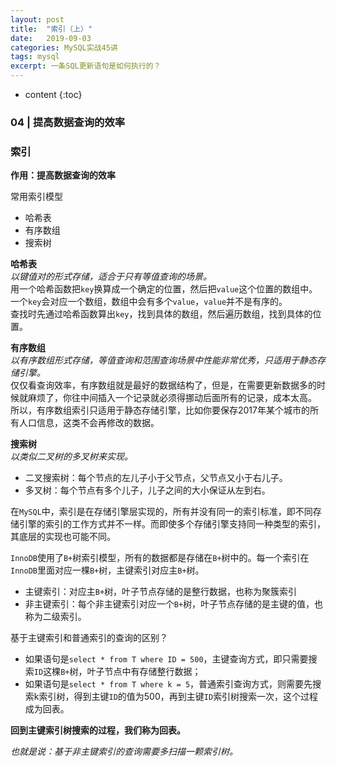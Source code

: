 ```yaml
---
layout: post
title:  "索引（上）"
date:   2019-09-03
categories: MySQL实战45讲
tags: mysql
excerpt: 一条SQL更新语句是如何执行的？
---
```


* content
{:toc}

### 04 | 提高数据查询的效率

### 索引
**作用：提高数据查询的效率**

常用索引模型
- 哈希表
- 有序数组
- 搜索树

**哈希表**  
_以键值对的形式存储，适合于只有等值查询的场景。_  
用一个哈希函数把`key`换算成一个确定的位置，然后把`value`这个位置的数组中。一个`key`会对应一个数组，数组中会有多个`value`，`value`并不是有序的。  
查找时先通过哈希函数算出`key`，找到具体的数组，然后遍历数组，找到具体的位置。


**有序数组**  
_以有序数组形式存储，等值查询和范围查询场景中性能非常优秀，只适用于静态存储引擎。_  
仅仅看查询效率，有序数组就是最好的数据结构了，但是，在需要更新数据多的时候就麻烦了，你往中间插入一个记录就必须得挪动后面所有的记录，成本太高。  
所以，有序数组索引只适用于静态存储引擎，比如你要保存2017年某个城市的所有人口信息，这类不会再修改的数据。

**搜索树**  
_以类似二叉树的多叉树来实现。_  
- 二叉搜索树：每个节点的左儿子小于父节点，父节点又小于右儿子。  
- 多叉树：每个节点有多个儿子，儿子之间的大小保证从左到右。

在`MySQL`中，索引是在存储引擎层实现的，所有并没有同一的索引标准，即不同存储引擎的索引的工作方式并不一样。而即使多个存储引擎支持同一种类型的索引，其底层的实现也可能不同。

`InnoDB`使用了`B+`树索引模型，所有的数据都是存储在`B+`树中的。每一个索引在`InnoDB`里面对应一棵`B+`树，主键索引对应主`B+`树。

- 主键索引：对应主`B+`树，叶子节点存储的是整行数据，也称为聚簇索引
- 非主键索引：每个非主键索引对应一个`B+`树，叶子节点存储的是主键的值，也称为二级索引。


基于主键索引和普通索引的查询的区别？
- 如果语句是`select * from T where ID = 500`，主键查询方式，即只需要搜索`ID`这棵`B+`树，叶子节点中有存储整行数据；
- 如果语句是`select * from T where k = 5`，普通索引查询方式，则需要先搜索k索引树，得到主键`ID`的值为500，再到主键`ID`索引树搜索一次，这个过程成为回表。  

**回到主键索引树搜索的过程，我们称为回表。**

_也就是说：基于非主键索引的查询需要多扫描一颗索引树。_
